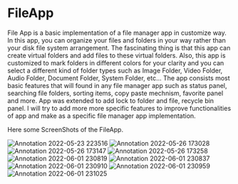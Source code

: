 # FileApp

<p>File App is a basic implementation of a file manager app in customize way. In this app, you can organize your files and folders in your way rather than your disk file system arrangement. The fascinating thing is that this app can create virtual folders and add files to these virtual folders. Also, this app is customized to mark folders in different colors for your clarity and you can select a different kind of folder types such as Image Folder, Video Folder, Audio Folder, Document Folder, System Folder, etc... 
The app consists most basic features that will found in any file manager app such as status panel, searching file folders, sorting items, copy paste mechnism, favorite panel and more. App was extended to add lock to folder and file, recycle bin panel. I will try to add more more specific features to improve functionalities of app and make as a specific file manager app implementation.</p>

Here some ScreenShots of the FileApp.

![Annotation 2022-05-23 223516](https://user-images.githubusercontent.com/85817726/171467392-0496025b-f68e-4ac9-b824-42e5c709e8b4.png)
![Annotation 2022-05-26 173028](https://user-images.githubusercontent.com/85817726/171467403-751ee09e-e691-437a-9d29-9436651bebd2.png)
![Annotation 2022-05-26 173147](https://user-images.githubusercontent.com/85817726/171467417-36c40c1f-72b4-42b8-b659-c0226cfa3555.png)
![Annotation 2022-05-26 173258](https://user-images.githubusercontent.com/85817726/171467427-820593f3-80eb-49b5-8ab2-4568b54f2e7c.png)
![Annotation 2022-06-01 230819](https://user-images.githubusercontent.com/85817726/171468451-4ac01bbe-e199-469e-a131-aa87e226ba4d.png)
![Annotation 2022-06-01 230837](https://user-images.githubusercontent.com/85817726/171468460-22d7fac2-3aa8-4bee-be80-5d33c73aee76.png)
![Annotation 2022-06-01 230910](https://user-images.githubusercontent.com/85817726/171468469-231d6c1f-0f70-4d13-884d-1d20e5fb07fd.png)
![Annotation 2022-06-01 230959](https://user-images.githubusercontent.com/85817726/171468481-0ca8b92f-8d29-41cb-bbab-2b13fd441997.png)
![Annotation 2022-06-01 231025](https://user-images.githubusercontent.com/85817726/171468509-b4b74246-c77f-4ca4-b14d-e1a8e5bcc7af.png)
